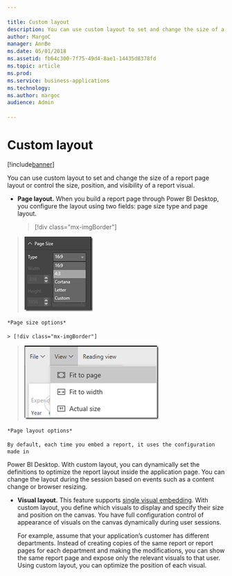 ```yaml
---

title: Custom layout
description: You can use custom layout to set and change the size of a report page layout or control the size, position, and visibility of a report visual.
author: MargoC
manager: AnnBe
ms.date: 05/01/2018
ms.assetid: fb64c300-7f75-49d4-8ae1-14435d8378fd
ms.topic: article
ms.prod: 
ms.service: business-applications
ms.technology: 
ms.author: margoc
audience: Admin

---
```

#  Custom layout




[!include[banner](../../../includes/banner.md)]

You can use custom layout to set and change the size of a report page layout or
control the size, position, and visibility of a report visual.

-   **Page layout.** When you build a report page through Power BI Desktop, you
    configure the layout using two fields: page size type and page layout.

    > [!div class="mx-imgBorder"] 
> ![A screenshot of a menu allowing a user to adjust page size](media/custom-layout-1.png "A screenshot of a menu allowing a user to adjust page size")

    *Page size options*

    > [!div class="mx-imgBorder"] 
> ![A screenshot of a menu allowing a user to adjust page layout ](media/custom-layout-2.png "A screenshot of a menu allowing a user to adjust page layout ")
    <!-- Picture 21 -->


    *Page layout options*

    By default, each time you embed a report, it uses the configuration made in
Power BI Desktop. With custom layout, you can dynamically set the definitions to
optimize the report layout inside the application page. You can change the
layout during the session based on events such as a content change or browser
resizing.

-   **Visual layout.** This feature supports [single visual
    embedding](single-visual-embedding.md). With custom layout, you define which
    visuals to display and specify their size and position on the canvas. You
    have full configuration control of appearance of visuals on the canvas
    dynamically during user sessions.

    For example, assume that your application’s customer has different departments.
Instead of creating copies of the same report or report pages for each
department and making the modifications, you can show the same report page and
expose only the relevant visuals to that user. Using custom layout, you can
optimize the position of each visual.
